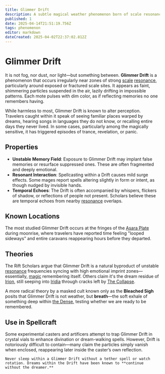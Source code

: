```yaml
---
title: Glimmer Drift
description: A subtle magical weather phenomenon born of scale resonance.
published: 1
date: 2025-04-14T21:51:19.756Z
tags: phenomenon
editor: markdown
dateCreated: 2025-04-02T22:37:02.812Z
---
```


# Glimmer Drift

It is not fog, nor dust, nor light—but something between. **Glimmer Drift** is a phenomenon that occurs irregularly near zones of strong [scale](/geography/landmark/scale.md) [resonance](/structure/mechanic/resonance.md), particularly around exposed or fractured scale sites. It appears as faint, shimmering particles suspended in the air, lazily drifting in impossible patterns. Each mote pulses with dim color, as if reflecting memories no one remembers having.

While harmless to most, Glimmer Drift is known to alter perception. Travelers caught within it speak of seeing familiar places warped by dreams, hearing songs in languages they do not know, or recalling entire days they never lived. In some cases, particularly among the magically sensitive, it has triggered episodes of trance, revelation, or panic.

## Properties

- **Unstable Memory Field**: Exposure to Glimmer Drift may implant false memories or resurface suppressed ones. These are often fragmented and deeply emotional.
- **Resonant Interaction**: Spellcasting within a Drift causes mild surge effects. Some mages report spells altering slightly in form or intent, as though nudged by invisible hands.
- **Temporal Echoes**: The Drift is often accompanied by whispers, flickers of shadow, or reflections of people not present. Scholars believe these are temporal echoes from nearby [resonance](/structure/mechanic/resonance.md) overlaps.

## Known Locations

The most studied Glimmer Drift occurs at the fringes of the [Asara Plate](/geography/landmark/scale/asara-plate.md) during moonrise, where travelers have reported time feeling "looped sideways" and entire caravans reappearing hours before they departed.

## Theories

The Rift Scholars argue that Glimmer Drift is a natural byproduct of unstable [resonance](/structure/mechanic/resonance.md) frequencies syncing with high emotional imprint zones—essentially, [magic](/structure/mechanic/magic.md) remembering itself. Others claim it's the dream residue of [Irion](/being/deity/irion.md), still seeping into [Iridia](/geography/cosmology/iridia.md) through cracks left by [The Collapse](/structure/chronological/event/the-collapse.md).

A more radical theory by a masked cult known only as the **Bleached Sigh** posits that Glimmer Drift is not weather, but **breath**—the soft exhale of something deep within [the Dense](/geography/cosmology/plane-of-existance/the-dense.md), testing whether we are ready to be remembered.

## Use in Spellcraft

Some experimental casters and artificers attempt to trap Glimmer Drift in crystal vials to enhance divination or dream-walking spells. However, Drift is notoriously difficult to contain—many claim the particles simply vanish when enclosed, reappearing later inside the caster’s own reflection.

```{.warning}
Never sleep within a Glimmer Drift without a tether spell or watch rotation. Dreams within the Drift have been known to **continue without the dreamer.**
```
